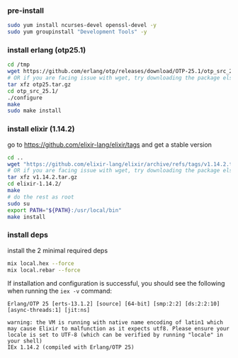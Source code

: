 ### pre-install

```sh
sudo yum install ncurses-devel openssl-devel -y
sudo yum groupinstall "Development Tools" -y
```

### install erlang (otp25.1)
```sh
cd /tmp
wget https://github.com/erlang/otp/releases/download/OTP-25.1/otp_src_25.1.tar.gz -O otp25.tar.gz
# OR if you are facing issue with wget, try downloading the package elsewhere and use ftp to transfer package to the server
tar xfz otp25.tar.gz
cd otp_src_25.1/
./configure
make 
sudo make install
```

### install elixir (1.14.2)

go to https://github.com/elixir-lang/elixir/tags and get a stable version

```sh
cd ..
wget "https://github.com/elixir-lang/elixir/archive/refs/tags/v1.14.2.tar.gz"
# OR if you are facing issue with wget, try downloading the package elsewhere and use ftp to transfer package to the server
tar xfz v1.14.2.tar.gz
cd elixir-1.14.2/
make
# do the rest as root
sudo su
export PATH="${PATH}:/usr/local/bin"
make install
```

### install deps

install the 2 minimal required deps

```sh
mix local.hex --force
mix local.rebar --force
```


If installation and configuration is successful, you should see the following when running the `iex -v` command:

```
Erlang/OTP 25 [erts-13.1.2] [source] [64-bit] [smp:2:2] [ds:2:2:10] [async-threads:1] [jit:ns]

warning: the VM is running with native name encoding of latin1 which may cause Elixir to malfunction as it expects utf8. Please ensure your locale is set to UTF-8 (which can be verified by running "locale" in your shell)
IEx 1.14.2 (compiled with Erlang/OTP 25)
```
